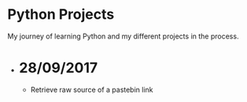 # Python Projects

My journey of learning Python and my different projects in the process.

+ # 28/09/2017
  + Retrieve raw source of a pastebin link
